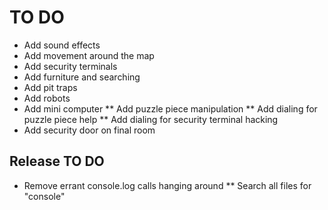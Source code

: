 # TO DO
* Add sound effects
* Add movement around the map
* Add security terminals
* Add furniture and searching
* Add pit traps
* Add robots
* Add mini computer
** Add puzzle piece manipulation
** Add dialing for puzzle piece help
** Add dialing for security terminal hacking
* Add security door on final room

## Release TO DO
* Remove errant console.log calls hanging around
** Search all files for "console"

